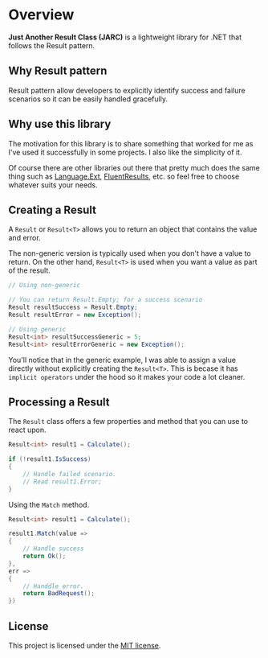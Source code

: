 # Overview

**Just Another Result Class (JARC)** is a lightweight library for .NET that follows the Result pattern.

## Why Result pattern

Result pattern allow developers to explicitly identify success and failure scenarios so it can be easily handled gracefully.

## Why use this library

The motivation for this library is to share something that worked for me as I've used it successfully in some projects. I also like the simplicity of it.

Of course there are other libraries out there that pretty much does the same thing such as [Language.Ext](https://github.com/louthy/language-ext), [FluentResults](https://github.com/altmann/FluentResults), etc. so feel free to choose whatever suits your needs.

## Creating a Result

A `Result` or `Result<T>` allows you to return an object that contains the value and error.

The non-generic version is typically used when you don't have a value to return. On the other hand, `Result<T>` is used when you want a value as part of the result.

```csharp
// Using non-generic

// You can return Result.Empty; for a success scenario
Result resultSuccess = Result.Empty;
Result resultError = new Exception();

// Using generic
Result<int> resultSuccessGeneric = 5;
Result<int> resultErrorGeneric = new Exception();
```

You'll notice that in the generic example, I was able to assign a value directly without explicitly creating the `Result<T>`. This is becase it has `implicit operators` under the hood so it makes your code a lot cleaner.

## Processing a Result

The `Result` class offers a few properties and method that you can use to react upon.

```csharp
Result<int> result1 = Calculate();

if (!result1.IsSuccess) 
{
    // Handle failed scenario.
    // Read result1.Error;
}
```

Using the `Match` method.
```csharp
Result<int> result1 = Calculate();

result1.Match(value => 
{
    // Handle success
    return Ok();
},
err => 
{
    // Handdle error.
    return BadRequest();
})
```

## License

This project is licensed under the [MIT license](LICENSE.md).